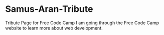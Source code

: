 # Samus-Aran-Tribute
Tribute Page for Free Code Camp
I am going through the Free Code Camp website to learn more about web development.
